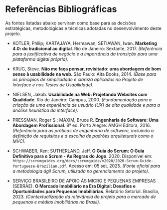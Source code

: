 # Referências Bibliográficas

As fontes listadas abaixo serviram como base para as decisões estratégicas, metodológicas e técnicas adotadas no desenvolvimento deste projeto.

* KOTLER, Philip; KARTAJAYA, Hermawan; SETIAWAN, Iwan. **Marketing 4.0: do tradicional ao digital**. Rio de Janeiro: Sextante, 2017.
    *(Referência para a justificativa de negócio e a importância da transição para uma plataforma digital própria).*

* KRUG, Steve. **Não me faça pensar, revisitado: uma abordagem de bom senso à usabilidade na web**. São Paulo: Alta Books, 2014.
    *(Base para os princípios de simplicidade e clareza aplicados no Projeto de Interface e nos Testes de Usabilidade).*

* NIELSEN, Jakob. **Usabilidade na Web: Projetando Websites com Qualidade**. Rio de Janeiro: Campus, 2000.
    *(Fundamentação para a criação de uma experiência de usuário (UX) de alta qualidade e para a análise heurística da interface).*

* PRESSMAN, Roger S.; MAXIM, Bruce R. **Engenharia de Software: Uma Abordagem Profissional**. 8ª ed. Porto Alegre: AMGH Editora, 2016.
    *(Referência para as práticas de engenharia de software, incluindo a definição de requisitos e a escolha de padrões arquiteturais como o MVC).*

* SCHWABER, Ken; SUTHERLAND, Jeff. **O Guia do Scrum: O Guia Definitivo para o Scrum - As Regras do Jogo**. 2020. Disponível em: `https://scrumguides.org/docs/scrumguide/v2020/2020-Scrum-Guide-Portuguese-Brazilian.pdf`. Acesso em: 05 set. 2025.
    *(Fonte oficial para a metodologia ágil Scrum, utilizada no gerenciamento do projeto).*

* SERVIÇO BRASILEIRO DE APOIO ÀS MICRO E PEQUENAS EMPRESAS (SEBRAE). **O Mercado Imobiliário na Era Digital: Desafios e Oportunidades para Pequenas Imobiliárias**. Relatório Setorial. Brasília, 2023.
    *(Contextualização da relevância do projeto para o mercado de pequenas e médias imobiliárias no Brasil).*